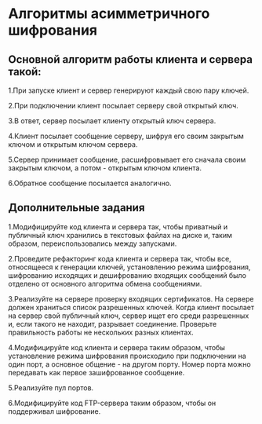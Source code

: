 # Алгоритмы асимметричного шифрования

## Основной алгоритм работы клиента и сервера такой:

1.При запуске клиент и сервер генерируют каждый свою пару ключей.

2.При подключении клиент посылает серверу свой открытый ключ.

3.В ответ, сервер посылает клиенту открытый ключ сервера.

4.Клиент посылает сообщение серверу, шифруя его своим закрытым ключом и открытым ключом сервера.

5.Сервер принимает сообщение, расшифровывает его сначала своим закрытым ключом, а потом - открытым ключом клиента.

6.Обратное сообщение посылается аналогично.


## Дополнительные задания

1.Модифицируйте код клиента и сервера так, чтобы приватный и публичный ключ хранились в текстовых файлах на диске и, таким образом, переиспользовались между запусками.

2.Проведите рефакторинг кода клиента и сервера так, чтобы все, относящееся к генерации ключей, установлению режима шифрования, шифрованию исходящих и дешифрованию входящих сообщений было отделено от основного алгоритма обмена сообщениями.

3.Реализуйте на сервере проверку входящих сертификатов. На сервере должен храниться список разрешенных ключей. Когда клиент посылает на сервер свой публичный ключ, сервер ищет его среди разрешенных и, если такого не находит, разрывает соединение. Проверьте правильность работы не нескольких разных клиентах.

4.Модифицируйте код клиента и сервера таким образом, чтобы установление режима шифрования происходило при подключении на один порт, а основное общение - на другом порту. Номер порта можно передавать как первое зашифрованное сообщение.

5.Реализуйте пул портов.

6.Модифицируйте код FTP-сервера таким образом, чтобы он поддерживал шифрование.
